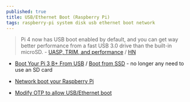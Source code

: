 ```yaml
---
published: true
title: USB/Ethernet Boot (Raspberry Pi)
tags: raspberry-pi system disk usb ethernet boot network
---
```

> Pi 4 now has USB boot enabled by default, and you can get way better performance from a fast USB 3.0 drive than the built-in microSD. - [UASP, TRIM, and performance](https://www.jeffgeerling.com/blog/2020/raspberry-pi-usb-boot-uasp-trim-and-performance) / [HN](https://news.ycombinator.com/item?id=24531633)


- [Boot Your Pi 3 B+ From USB](https://pysselilivet.blogspot.com/2020/10/raspberry-pi-1-2-3-4-usb-ssd-boot.html) / [Boot from SSD](https://www.raspberrypi.org/forums/viewtopic.php?t=225812#p1385832) - no longer any need to use an SD card

- [Network boot your Raspberry Pi](https://www.raspberrypi.org/documentation/hardware/raspberrypi/bootmodes/net_tutorial.md)
- [Modify OTP to allow USB/Ethernet boot](https://www.raspberrypi.org/forums/viewtopic.php?f=29&t=159691)

